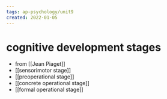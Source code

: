 ```yaml
---
tags: ap-psychology/unit9 
created: 2022-01-05
---
```


# cognitive development stages

- from [[Jean Piaget]]
- [[sensorimotor stage]]
- [[preoperational stage]]
- [[concrete operational stage]]
- [[formal operational stage]] 
